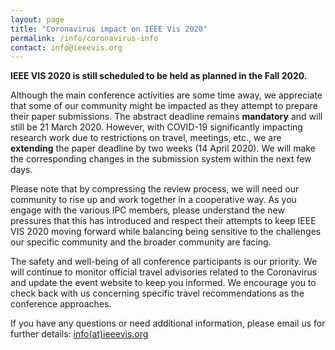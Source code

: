 ```yaml
---
layout: page
title: "Coronavirus impact on IEEE Vis 2020"
permalink: /info/coronavirus-info
contact: info@ieeevis.org
---
```


**IEEE VIS 2020 is still scheduled to be held as planned in the Fall 2020.**

Although the main conference activities are some time away, we appreciate that some of our community might be impacted as they attempt to prepare their paper submissions. The abstract deadline remains **mandatory** and will still be 21 March 2020.  However, with COVID-19 significantly impacting research work due to restrictions on travel, meetings, etc., we are **extending** the paper deadline by two weeks (14 April 2020).  We will make the corresponding changes in the submission system within the next few days. 

Please note that by compressing the review process, we will need our community to rise up and work together in a cooperative way.  As you engage with the various IPC members, please understand the new pressures that this has introduced and respect their attempts to keep IEEE VIS 2020 moving forward while balancing being sensitive to the challenges our specific community and the broader community are facing.

The safety and well-being of all conference participants is our priority. We will continue to monitor official travel advisories related to the Coronavirus and update the event website to keep you informed. We encourage you to check back with us concerning specific travel recommendations as the conference approaches.

If you have any questions or need additional information, please email us for further details: [info(at)ieeevis.org](mailto:info@ieeevis.org)
